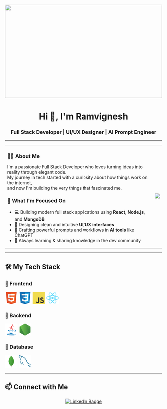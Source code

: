 <!-- Banner with reduced height -->
<p align="center">
  <img src="https://miro.medium.com/v2/resize:fit:4800/format:webp/0*x4rQFjfi0iK3gS1T.gif" style="height: 300px; width: 100%; object-fit: cover;" />
</p>

<h1 align="center">Hi 👋, I'm Ramvignesh</h1>
<h3 align="center">Full Stack Developer | UI/UX Designer | AI Prompt Engineer</h3>

---

<!-- About + GIF side by side -->
<table>
  <tr>
    <td>

### 🙋‍♂️ About Me

I'm a passionate Full Stack Developer who loves turning ideas into reality through elegant code.  
My journey in tech started with a curiosity about how things work on the internet,  
and now I'm building the very things that fascinated me.

### 🎯 What I'm Focused On

- 💻 Building modern full stack applications using **React**, **Node.js**, and **MongoDB**
- 🎨 Designing clean and intuitive **UI/UX interfaces**
- 🤖 Crafting powerful prompts and workflows in **AI tools** like ChatGPT
- 🌱 Always learning & sharing knowledge in the dev community

</td>
    <td>
      <img src="https://user-images.githubusercontent.com/74038190/229223263-cf2e4b07-2615-4f87-9c38-e37600f8381a.gif" width="350"/>
    </td>
  </tr>
</table>

---

## 🛠️ My Tech Stack

### 🎨 Frontend
<p align="left">
  <img src="https://raw.githubusercontent.com/devicons/devicon/master/icons/html5/html5-original.svg" alt="HTML" width="40"/>
  <img src="https://raw.githubusercontent.com/devicons/devicon/master/icons/css3/css3-original.svg" alt="CSS" width="40"/>
  <img src="https://raw.githubusercontent.com/devicons/devicon/master/icons/javascript/javascript-original.svg" alt="JavaScript" width="40"/>
  <img src="https://raw.githubusercontent.com/devicons/devicon/master/icons/react/react-original.svg" alt="React" width="40"/>
</p>

### 🧩 Backend
<p align="left">
  <img src="https://raw.githubusercontent.com/devicons/devicon/master/icons/java/java-original.svg" alt="Java" width="40"/>
  <img src="https://raw.githubusercontent.com/devicons/devicon/master/icons/nodejs/nodejs-original.svg" alt="Node.js" width="40"/>
</p>

### 💾 Database
<p align="left">
  <img src="https://raw.githubusercontent.com/devicons/devicon/master/icons/mongodb/mongodb-original.svg" alt="MongoDB" width="40"/>
  <img src="https://raw.githubusercontent.com/devicons/devicon/master/icons/mysql/mysql-original.svg" alt="MySQL" width="40"/>
</p>

---

## 📫 Connect with Me

<p align="center">
  <a href="https://www.linkedin.com/in/ram-vignesh-8b3a80291/" target="_blank">
    <img src="https://img.shields.io/badge/LinkedIn-blue?style=for-the-badge&logo=linkedin&logoColor=white" alt="LinkedIn Badge"/>
  </a>
</p>
